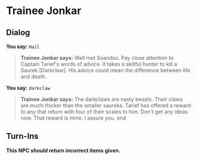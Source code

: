 # Trainee Jonkar
## Dialog

**You say:** `Hail`



>**Trainee Jonkar says:** Well met Soandso. Pay close attention to Captain Tarief's words of advice. It takes a skillful hunter to kill a Saurek [Darkclaw]. His advice could mean the difference between life and death.

**You say:** `darkclaw`



>**Trainee Jonkar says:** The darkclaws are nasty beasts. Their claws are much thicker than the smaller saureks. Tarief has offered a reward to any that return with four of their scales to him. Don't get any ideas now. That reward is mine. I assure you.
end

## Turn-Ins



**This NPC *should* return incorrect items given.**






